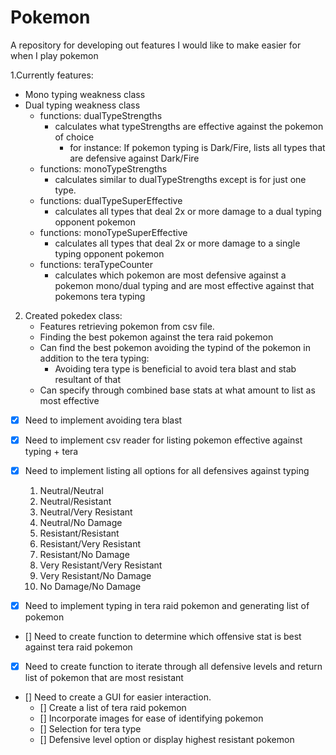 # Pokemon
A repository for developing out features I would like to make easier for when I play pokemon

1.Currently features:
  - Mono typing weakness class
  - Dual typing weakness class
    - functions: dualTypeStrengths
      - calculates what typeStrengths are effective against the pokemon of choice
        - for instance: If pokemon typing is Dark/Fire, lists all types that are defensive against Dark/Fire
    - functions: monoTypeStrengths
      - calculates similar to dualTypeStrengths except is for just one type.
    - functions: dualTypeSuperEffective
      - calculates all types that deal 2x or more damage to a dual typing opponent pokemon
    - functions: monoTypeSuperEffective
      - calculates all types that deal 2x or more damage to a single typing opponent pokemon
    - functions: teraTypeCounter
      - calculates which pokemon are most defensive against a pokemon mono/dual typing and are most effective against that pokemons tera typing
2. Created pokedex class:
   - Features retrieving pokemon from csv file.
   - Finding the best pokemon against the tera raid pokemon
   - Can find the best pokemon avoiding the typind of the pokemon in addition to the tera typing:
     - Avoiding tera type is beneficial to avoid tera blast and stab resultant of that
   - Can specify through combined base stats at what amount to list as most effective 


- [x] Need to implement avoiding tera blast
- [x] Need to implement csv reader for listing pokemon effective against typing + tera
- [x] Need to implement listing all options for all defensives against typing
     1. Neutral/Neutral
     2. Neutral/Resistant
     3. Neutral/Very Resistant
     4. Neutral/No Damage
     5. Resistant/Resistant
     5. Resistant/Very Resistant
     6. Resistant/No Damage
     7. Very Resistant/Very Resistant
     8. Very Resistant/No Damage
     9. No Damage/No Damage
     
- [x] Need to implement typing in tera raid pokemon and generating list of pokemon
- [] Need to create function to determine which offensive stat is best against tera raid pokemon
- [x] Need to create function to iterate through all defensive levels and return list of pokemon that are most resistant
- [] Need to create a GUI for easier interaction.
     - [] Create a list of tera raid pokemon
     - [] Incorporate images for ease of identifying pokemon
     - [] Selection for tera type
     - [] Defensive level option or display highest resistant pokemon
